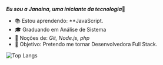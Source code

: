 ***Eu sou a Janaina, uma iniciante da tecnologia***👋 
<!--
**janainaborges/janainaborges** is a ✨ _special_ ✨ repository because its `README.md` (this file) appears on your GitHub profile.

Here are some ideas to get you started:

- 🔭 I’m currently working on ...
- 🌱 I’m currently learning ...
- 👯 I’m looking to collaborate on ...
- 🤔 I’m looking for help with ...
- 💬 Ask me about ...
- 📫 How to reach me: ...
- 😄 Pronouns: ...
- ⚡ Fun fact: ...
-->


- 📚 Estou aprendendo: **JavaScript.
- 🎓 Graduando em Análise de Sistema
- 🌱 Noções de: *Git, Node.js, php*
- 🎯 Objetivo: Pretendo me tornar Desenvolvedora Full Stack.

![Top Langs](https://github-readme-stats.vercel.app/api/top-langs/?username=janainaborges&layout=compact)



